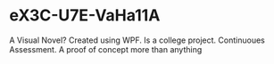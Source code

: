 # eX3C-U7E-VaHa11A


A Visual Novel? Created using WPF.
Is a college project. Continuoues Assessment.
A proof of concept more than anything
